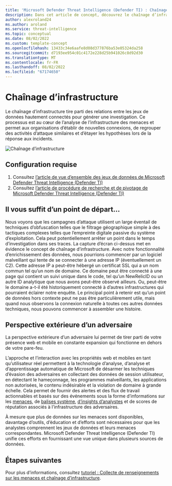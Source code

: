 ```yaml
---
title: 'Microsoft Defender Threat Intelligence (Defender TI) : Chaînage d’infrastructure'
description: Dans cet article de concept, découvrez le chaînage d’infrastructure et comment appliquer ce processus pour effectuer une analyse de l’infrastructure des menaces à l’aide de Microsoft Defender Threat Intelligence (Defender TI).
author: alexroland24
ms.author: aroland
ms.service: threat-intelligence
ms.topic: conceptual
ms.date: 08/02/2022
ms.custom: template-concept
ms.openlocfilehash: 13433c34e6aafe8d08d377876ba53e05324da258
ms.sourcegitcommit: d7193ee954c01c4172e228d25b941026c8d92d30
ms.translationtype: MT
ms.contentlocale: fr-FR
ms.lasthandoff: 08/02/2022
ms.locfileid: "67174650"
---
```

# <a name="infrastructure-chaining"></a>Chaînage d’infrastructure

Le chaînage d’infrastructure tire parti des relations entre les jeux de données hautement connectés pour générer une investigation. Ce processus est au cœur de l’analyse de l’infrastructure des menaces et permet aux organisations d’établir de nouvelles connexions, de regrouper des activités d’attaque similaires et d’étayer les hypothèses lors de la réponse aux incidents.

![Chaînage d’infrastructure](media/infrastructureChaining.png)

## <a name="prerequisites"></a>Configuration requise

1. Consultez [l’article de vue d’ensemble des jeux de données de Microsoft Defender Threat Intelligence (Defender TI)](data-sets.md)
2. Consultez [l’article de procédure de recherche et de pivotage de Microsoft Defender Threat Intelligence (Defender TI)](searching-and-pivoting.md)

## <a name="all-you-need-is-a-starting-point"></a>Il vous suffit d’un point de départ...

Nous voyons que les campagnes d’attaque utilisent un large éventail de techniques d’obfuscation telles que le filtrage géographique simple à des tactiques complexes telles que l’empreinte digitale passive du système d’exploitation. Cela peut potentiellement arrêter un point dans le temps d’investigation dans ses traces. La capture d’écran ci-dessus met en évidence le concept de chaînage d’infrastructure. Avec notre fonctionnalité d’enrichissement des données, nous pourrions commencer par un logiciel malveillant qui tente de se connecter à une adresse IP (éventuellement un C2). Cette adresse IP a peut-être hébergé un certificat SSL qui a un nom commun tel qu’un nom de domaine. Ce domaine peut être connecté à une page qui contient un suivi unique dans le code, tel qu’un NewRelicID ou un autre ID analytique que nous avons peut-être observé ailleurs. Ou, peut-être le domaine a-t-il été historiquement connecté à d’autres infrastructures qui pourraient éclairer notre enquête. Le principal point à retenir est qu’un point de données hors contexte peut ne pas être particulièrement utile, mais quand nous observons la connexion naturelle à toutes ces autres données techniques, nous pouvons commencer à assembler une histoire.

## <a name="an-adversarys-outside-in-perspective"></a>Perspective extérieure d’un adversaire

La perspective extérieure d’un adversaire lui permet de tirer parti de votre présence web et mobile en constante expansion qui fonctionne en dehors de votre pare-feu.

L’approche et l’interaction avec les propriétés web et mobiles en tant qu’utilisateur réel permettent à la technologie d’analyse, d’analyse et d’apprentissage automatique de Microsoft de désarmer les techniques d’évasion des adversaires en collectant des données de session utilisateur, en détectant le hameçonnage, les programmes malveillants, les applications non autorisées, le contenu indésirable et la violation de domaine à grande échelle. Cela permet de fournir des alertes et des flux de travail actionnables et basés sur des événements sous la forme d’informations sur [](reputation-scoring.md) les [menaces](index.md), de [balises système](using-tags.md), [d’insights d’analystes](analyst-insights.md) et de scores de réputation associés à l’infrastructure des adversaires.

À mesure que plus de données sur les menaces sont disponibles, davantage d’outils, d’éducation et d’efforts sont nécessaires pour que les analystes comprennent les jeux de données et leurs menaces correspondantes. Microsoft Defender Threat Intelligence (Defender TI) unifie ces efforts en fournissant une vue unique dans plusieurs sources de données.

## <a name="next-steps"></a>Étapes suivantes
Pour plus d’informations, consultez [tutoriel : Collecte de renseignements sur les menaces et chaînage d’infrastructure](gathering-threat-intelligence-and-infrastructure-chaining.md).
